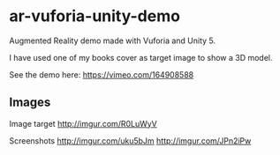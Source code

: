 # ar-vuforia-unity-demo
Augmented Reality demo made with Vuforia and Unity 5.

I have used one of my books cover as target image to show a 3D model. 

See the demo here: https://vimeo.com/164908588


## Images

Image target
http://imgur.com/R0LuWyV

Screenshots
http://imgur.com/uku5bJm http://imgur.com/JPn2iPw
